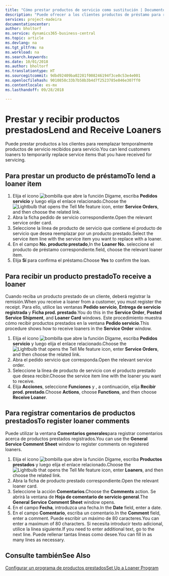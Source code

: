 ```yaml
---
title: "Cómo prestar productos de servicio como sustitución | Documentos de Microsoft"
description: "Puede ofrecer a los clientes productos de préstamo para reemplazar temporalmente productos de servicio recibidos para servicio."
services: project-madeira
documentationcenter: 
author: bholtorf
ms.service: dynamics365-business-central
ms.topic: article
ms.devlang: na
ms.tgt_pltfrm: na
ms.workload: na
ms.search.keywords: 
ms.date: 10/01/2018
ms.author: bholtorf
ms.translationtype: HT
ms.sourcegitcommit: 9dbd92409ba02281f008246194f3ce0c53e4e001
ms.openlocfilehash: 9010858c33b7b58b3b4d7f2523785e846e307ff0
ms.contentlocale: es-mx
ms.lasthandoff: 09/28/2018

---
```

# <a name="lend-and-receive-loaners"></a><span data-ttu-id="a385a-103">Prestar y recibir productos prestados</span><span class="sxs-lookup"><span data-stu-id="a385a-103">Lend and Receive Loaners</span></span>
<span data-ttu-id="a385a-104">Puede prestar productos a los clientes para reemplazar temporalmente productos de servicio recibidos para servicio.</span><span class="sxs-lookup"><span data-stu-id="a385a-104">You can lend customers loaners to temporarily replace service items that you have received for servicing.</span></span>  
  
## <a name="to-lend-a-loaner-item"></a><span data-ttu-id="a385a-105">Para prestar un producto de préstamo</span><span class="sxs-lookup"><span data-stu-id="a385a-105">To lend a loaner item</span></span>    
1. <span data-ttu-id="a385a-106">Elija el icono ![bombilla que abre la función Dígame](media/ui-search/search_small.png "Dígame que desea hacer"), escriba **Pedidos servicio** y luego elija el enlace relacionado.</span><span class="sxs-lookup"><span data-stu-id="a385a-106">Choose the ![Lightbulb that opens the Tell Me feature](media/ui-search/search_small.png "Tell me what you want to do") icon, enter **Service Orders**, and then choose the related link.</span></span>  
2. <span data-ttu-id="a385a-107">Abra la ficha pedido de servicio correspondiente.</span><span class="sxs-lookup"><span data-stu-id="a385a-107">Open the relevant service order card.</span></span>  
3. <span data-ttu-id="a385a-108">Seleccione la línea de producto de servicio que contiene el producto de servicio que desea reemplazar por un producto prestado.</span><span class="sxs-lookup"><span data-stu-id="a385a-108">Select the service item line with the service item you want to replace with a loaner.</span></span>  
4. <span data-ttu-id="a385a-109">En el campo **No. producto prestado**,</span><span class="sxs-lookup"><span data-stu-id="a385a-109">In the **Loaner No.**</span></span> <span data-ttu-id="a385a-110">seleccione el producto de préstamo correspondiente.</span><span class="sxs-lookup"><span data-stu-id="a385a-110">field, choose the relevant loaner item.</span></span>  
5. <span data-ttu-id="a385a-111">Elija **Sí** para confirma el préstamo.</span><span class="sxs-lookup"><span data-stu-id="a385a-111">Choose **Yes** to confirm the loan.</span></span>  

## <a name="to-receive-a-loaner"></a><span data-ttu-id="a385a-112">Para recibir un producto prestado</span><span class="sxs-lookup"><span data-stu-id="a385a-112">To receive a loaner</span></span>  
<span data-ttu-id="a385a-113">Cuando reciba un producto prestado de un cliente, deberá registrar la remisión.</span><span class="sxs-lookup"><span data-stu-id="a385a-113">When you receive a loaner from a customer, you must register the receipt.</span></span> <span data-ttu-id="a385a-114">Para ello, utilice las ventanas **Pedido servicio**, **Entrega de servicio registrada** y **Ficha prod. prestado**.</span><span class="sxs-lookup"><span data-stu-id="a385a-114">You do this in the **Service Order**, **Posted Service Shipment**, and **Loaner Card** windows.</span></span> <span data-ttu-id="a385a-115">Este procedimiento muestra cómo recibir productos prestados en la ventana **Pedido servicio**.</span><span class="sxs-lookup"><span data-stu-id="a385a-115">This procedure shows how to receive loaners in the **Service Order** window.</span></span>  
  
1. <span data-ttu-id="a385a-116">Elija el icono ![bombilla que abre la función Dígame](media/ui-search/search_small.png "Dígame que desea hacer"), escriba **Pedidos servicio** y luego elija el enlace relacionado.</span><span class="sxs-lookup"><span data-stu-id="a385a-116">Choose the ![Lightbulb that opens the Tell Me feature](media/ui-search/search_small.png "Tell me what you want to do") icon, enter **Service Orders**, and then choose the related link.</span></span>  
2. <span data-ttu-id="a385a-117">Abra el pedido servicio que corresponda.</span><span class="sxs-lookup"><span data-stu-id="a385a-117">Open the relevant service order.</span></span>  
3. <span data-ttu-id="a385a-118">Seleccione la línea de producto de servicio con el producto prestado que desea recibir.</span><span class="sxs-lookup"><span data-stu-id="a385a-118">Choose the service item line with the loaner you want to receive.</span></span>  
4. <span data-ttu-id="a385a-119">Elija **Acciones**, seleccione **Funciones** y , a continuación, elija **Recibir prod. prestado**.</span><span class="sxs-lookup"><span data-stu-id="a385a-119">Choose **Actions**, choose **Functions**, and then choose **Receive Loaner**.</span></span>  

## <a name="to-register-loaner-comments"></a><span data-ttu-id="a385a-120">Para registrar comentarios de productos prestados</span><span class="sxs-lookup"><span data-stu-id="a385a-120">To register loaner comments</span></span>  
<span data-ttu-id="a385a-121">Puede utilizar la ventana **Comentarios generales**para registrar comentarios acerca de productos prestados registrados.</span><span class="sxs-lookup"><span data-stu-id="a385a-121">You can use the **General Service Comment Sheet** window to register comments on registered loaners.</span></span>  
  
1. <span data-ttu-id="a385a-122">Elija el icono ![bombilla que abre la función Dígame](media/ui-search/search_small.png "Dígame que desea hacer"), escriba **Productos prestados** y luego elija el enlace relacionado.</span><span class="sxs-lookup"><span data-stu-id="a385a-122">Choose the ![Lightbulb that opens the Tell Me feature](media/ui-search/search_small.png "Tell me what you want to do") icon, enter **Loaners**, and then choose the related link.</span></span>  
2. <span data-ttu-id="a385a-123">Abra la ficha de producto prestado correspondiente.</span><span class="sxs-lookup"><span data-stu-id="a385a-123">Open the relevant loaner card.</span></span>  
3. <span data-ttu-id="a385a-124">Seleccione la acción **Comentarios**.</span><span class="sxs-lookup"><span data-stu-id="a385a-124">Choose the **Comments** action.</span></span> <span data-ttu-id="a385a-125">Se abrirá la ventana de **Hoja de comentario de servicio general**.</span><span class="sxs-lookup"><span data-stu-id="a385a-125">The **General Service Comment Sheet** window opens.</span></span>  
4. <span data-ttu-id="a385a-126">En el campo **Fecha**, introduzca una fecha.</span><span class="sxs-lookup"><span data-stu-id="a385a-126">In the **Date** field, enter a date.</span></span>  
5. <span data-ttu-id="a385a-127">En el campo **Comentario**, escriba un comentario.</span><span class="sxs-lookup"><span data-stu-id="a385a-127">In the **Comment** field, enter a comment.</span></span> <span data-ttu-id="a385a-128">Puede escribir un máximo de 80 caracteres.</span><span class="sxs-lookup"><span data-stu-id="a385a-128">You can enter a maximum of 80 characters.</span></span> <span data-ttu-id="a385a-129">Si necesita introducir texto adicional, utilice la línea siguiente.</span><span class="sxs-lookup"><span data-stu-id="a385a-129">If you need to enter additional text, go to the next line.</span></span> <span data-ttu-id="a385a-130">Puede rellenar tantas líneas como desee.</span><span class="sxs-lookup"><span data-stu-id="a385a-130">You can fill in as many lines as necessary.</span></span>  
  
## <a name="see-also"></a><span data-ttu-id="a385a-131">Consulte también</span><span class="sxs-lookup"><span data-stu-id="a385a-131">See Also</span></span>  
[<span data-ttu-id="a385a-132">Configurar un programa de productos prestados</span><span class="sxs-lookup"><span data-stu-id="a385a-132">Set Up a Loaner Program</span></span>](service-how-setup-loaner-program.md)   

